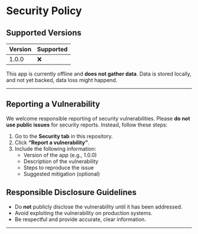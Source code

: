 # Security Policy

## Supported Versions

| Version | Supported |
| ------- | --------- |
| 1.0.0   | :x:       |

This app is currently offline and **does not gather data**. Data is stored locally, and not yet backed, data loss might happend.

---

## Reporting a Vulnerability

We welcome responsible reporting of security vulnerabilities. Please **do not use public issues** for security reports. Instead, follow these steps:

1. Go to the **Security tab** in this repository.
2. Click **“Report a vulnerability”**.
3. Include the following information:
   - Version of the app (e.g., 1.0.0)
   - Description of the vulnerability
   - Steps to reproduce the issue
   - Suggested mitigation (optional)


## Responsible Disclosure Guidelines

- Do **not** publicly disclose the vulnerability until it has been addressed.
- Avoid exploiting the vulnerability on production systems.
- Be respectful and provide accurate, clear information.

---
